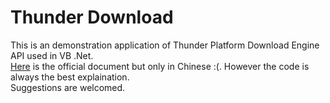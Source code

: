 Thunder Download
==================

This is an demonstration application of Thunder Platform Download Engine API used in VB .Net.<br />
<a href="http://xldoc.xl7.xunlei.com/0000000026/index.html">Here</a> is the official document but only in Chinese :(. However the code is always the best explaination.<br />
Suggestions are welcomed.
